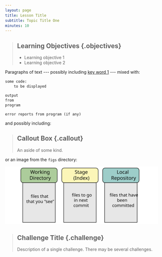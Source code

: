 ```yaml
---
layout: page
title: Lesson Title
subtitle: Topic Title One
minutes: 10
---
```

> ## Learning Objectives {.objectives}
>
> * Learning objective 1
> * Learning objective 2

Paragraphs of text
--- possibly including [key word 1](reference.html#key-word-1) ---
mixed with:

~~~ {.python}
some code:
    to be displayed
~~~
~~~ {.output}
output
from
program
~~~
~~~ {.error}
error reports from program (if any)
~~~

and possibly including:

> ## Callout Box {.callout}
>
> An aside of some kind.

or an image from the `figs` directory:

![this is the image's title](fig/example.svg "this is the image's alt text")

> ## Challenge Title {.challenge}
>
> Description of a single challenge.
> There may be several challenges.
